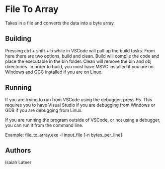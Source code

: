 # File To Array

Takes in a file and converts the data into a byte array.

## Building

Pressing ctrl + shift + b while in VSCode will pull up the build tasks. From
here there are two options, build and clean. Build will compile the code and
place the executable in the bin folder. Clean will remove the bin and obj
directories. In order to build, you must have MSVC installed if you are on
Windows and GCC installed if you are on Linux.

## Running

If you are trying to run from VSCode using the debugger, press F5. This requires
you to have Visual Studio if you are debugging from Windows or GDB if you are
debugging from Linux.

If you are running the program outside of VSCode, or not using a debugger, you
can run it from the command line.

Example: file_to_array.exe -i input_file [-n bytes_per_line]

## Authors

Isaiah Lateer
